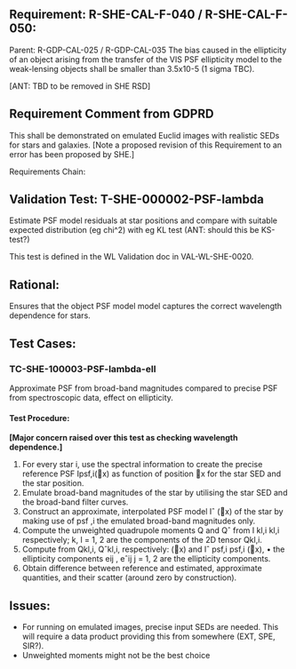 ## Requirement: R-SHE-CAL-F-040 / R-SHE-CAL-F-050:
Parent: R-GDP-CAL-025 / R-GDP-CAL-035
The bias caused in the ellipticity of an object arising from the transfer of the VIS PSF ellipticity model to the weak-lensing objects shall be smaller than 3.5x10-5 (1 sigma TBC).

[ANT: TBD to be removed in SHE RSD]

## Requirement Comment from GDPRD
This shall be demonstrated on emulated Euclid images with realistic SEDs for stars and galaxies. [Note a proposed revision of this Requirement to an error has been proposed by SHE.]

Requirements Chain:

## Validation Test: T-SHE-000002-PSF-lambda
Estimate PSF model residuals at star positions and compare with suitable expected distribution (eg chi^2) with eg KL test (ANT: should this be KS-test?)

This test is defined in the WL Validation doc in VAL-WL-SHE-0020.

## Rational:
Ensures that the object PSF model model captures the correct wavelength dependence for stars.

## Test Cases:
### TC-SHE-100003-PSF-lambda-ell
Approximate PSF from broad-band magnitudes compared to precise PSF from spectroscopic data, effect on ellipticity.

#### Test Procedure:
**[Major concern raised over this test as checking wavelength dependence.]**
1. For every star i, use the spectral information to create the precise reference PSF Ipsf,i(⃗x) as function of position ⃗x for the star SED and the star position.
1. Emulate broad-band magnitudes of the star by utilising the star SED and the broad-band filter curves.
1. Construct an approximate, interpolated PSF model Iˆ (⃗x) of the star by making use of psf ,i
the emulated broad-band magnitudes only.
1. Compute the unweighted quadrupole moments Q and Qˆ from I kl,i kl,i
respectively; k, l = 1, 2 are the components of the 2D tensor Qkl,i.
1. Compute from Qkl,i, Qˆkl,i, respectively:
(⃗x) and Iˆ psf,i psf,i
(⃗x),
• the ellipticity components eij , eˆij j = 1, 2 are the ellipticity components.
1. Obtain difference between reference and estimated, approximate quantities, and their scatter (around zero by construction).

## Issues:

* For running on emulated images, precise input SEDs are needed. This will require a data product providing this from somewhere (EXT, SPE, SIR?).
* Unweighted moments might not be the best choice
